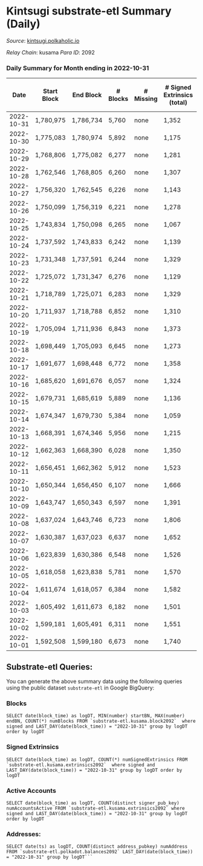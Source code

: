 # Kintsugi substrate-etl Summary (Daily)

_Source_: [kintsugi.polkaholic.io](https://kintsugi.polkaholic.io)

*Relay Chain*: kusama
*Para ID*: 2092



### Daily Summary for Month ending in 2022-10-31


| Date | Start Block | End Block | # Blocks | # Missing | # Signed Extrinsics (total) | # Active Accounts | # Addresses with Balances | # Events | # Transfers | # XCM Transfers In | # XCM Transfers Out |
| ---- | ----------- | --------- | -------- | --------- | --------------------------- | ----------------- | ------------------------- | -------- | ----------- | ------------------ | ------------------- |
| 2022-10-31 | 1,780,975 | 1,786,734 | 5,760 | none | 1,352 | 74 | 15,628 | 52,446 | 5,843 ($15,155.63) | 14 ($1,045.14) | 13 ($269.67) |
| 2022-10-30 | 1,775,083 | 1,780,974 | 5,892 | none | 1,175 | 84 | 15,623 | 52,776 | 5,983 ($15,820.89) | 16 ($22,786.98) | 8 ($3,920.47) |
| 2022-10-29 | 1,768,806 | 1,775,082 | 6,277 | none | 1,281 | 81 | 15,618 | 56,255 | 6,357 ($17,110.42) | 10 ($3,173.05) | 4 ($868.03) |
| 2022-10-28 | 1,762,546 | 1,768,805 | 6,260 | none | 1,307 | 71 | 15,615 | 56,154 | 6,339 ($18,226.66) | 5 ($165.57) | 6 ($1,550.01) |
| 2022-10-27 | 1,756,320 | 1,762,545 | 6,226 | none | 1,143 | 80 |  | 55,195 | 6,312 ($11,911.99) | 15 ($223.12) | 12 ($240.38) |
| 2022-10-26 | 1,750,099 | 1,756,319 | 6,221 | none | 1,278 | 73 | 15,611 | 55,722 | 6,294 ($30,479.93) | 11 ($5,481.14) | 4 ($218.72) |
| 2022-10-25 | 1,743,834 | 1,750,098 | 6,265 | none | 1,067 | 91 |  | 55,252 | 6,381 ($25,060.54) | 12 ($2,314.51) | 18 ($428.85) |
| 2022-10-24 | 1,737,592 | 1,743,833 | 6,242 | none | 1,139 | 91 |  | 55,440 | 6,352 ($249,777) | 10 ($70,233.54) | 7 ($1,533.33) |
| 2022-10-23 | 1,731,348 | 1,737,591 | 6,244 | none | 1,329 | 126 |  | 56,465 | 6,432 ($268,888) | 34 ($7,958.60) | 9 ($2,489.90) |
| 2022-10-22 | 1,725,072 | 1,731,347 | 6,276 | none | 1,129 | 79 | 15,589 | 55,574 | 6,379 ($26,734.79) | 6 ($884.26) | 9 ($530.70) |
| 2022-10-21 | 1,718,789 | 1,725,071 | 6,283 | none | 1,329 | 76 |  | 56,466 | 6,379 ($29,044.23) | 9 ($1,628.66) | 3 ($151.41) |
| 2022-10-20 | 1,711,937 | 1,718,788 | 6,852 | none | 1,310 | 85 | 15,583 | 61,080 | 6,975 ($19,986.97) | 5 ($7,449.04) | 5 ($191.47) |
| 2022-10-19 | 1,705,094 | 1,711,936 | 6,843 | none | 1,373 | 68 |  | 60,973 | 6,905 ($24,865.56) | 3 ($19.28) |   |
| 2022-10-18 | 1,698,449 | 1,705,093 | 6,645 | none | 1,273 | 67 |  | 59,037 | 6,712 ($16,858.45) | 6 ($37,598.81) | 2 ($67.20) |
| 2022-10-17 | 1,691,677 | 1,698,448 | 6,772 | none | 1,358 | 79 | 15,559 | 60,597 | 6,870 ($16,454.99) | 18 ($7,217.94) | 20 ($936.12) |
| 2022-10-16 | 1,685,620 | 1,691,676 | 6,057 | none | 1,324 | 75 | 15,555 | 54,571 | 6,143 ($21,142.14) | 6 ($425.43) | 5 ($182.40) |
| 2022-10-15 | 1,679,731 | 1,685,619 | 5,889 | none | 1,136 | 55 | 15,549 | 52,449 | 5,965 ($9,828.36) | 22 ($614.44) | 30 ($612.01) |
| 2022-10-14 | 1,674,347 | 1,679,730 | 5,384 | none | 1,059 | 62 | 15,548 | 48,105 | 5,489 ($42,147.17) | 16 ($1,074.95) | 16 ($1,119.32) |
| 2022-10-13 | 1,668,391 | 1,674,346 | 5,956 | none | 1,215 | 94 | 15,542 | 51,926 | 6,072 ($35,031.74) | 15 ($2,217.64) | 15 ($305.70) |
| 2022-10-12 | 1,662,363 | 1,668,390 | 6,028 | none | 1,350 | 94 | 15,534 | 53,336 | 6,139 ($26,975.43) | 21 ($3,067.23) | 25 ($3,463.77) |
| 2022-10-11 | 1,656,451 | 1,662,362 | 5,912 | none | 1,523 | 100 |  | 53,061 | 6,022 ($43,027.96) | 7 ($58,232.65) | 10 ($30,623.24) |
| 2022-10-10 | 1,650,344 | 1,656,450 | 6,107 | none | 1,666 | 92 |  | 54,763 | 6,219 ($23,350.28) | 13 ($1,114.57) | 16 ($515.91) |
| 2022-10-09 | 1,643,747 | 1,650,343 | 6,597 | none | 1,391 | 53 |  | 57,660 | 6,645 ($13,073.15) |   | 2 ($12.89) |
| 2022-10-08 | 1,637,024 | 1,643,746 | 6,723 | none | 1,806 | 63 |  | 60,051 | 6,777 ($22,005.44) | 1 ($0.13) | 3 ($290.05) |
| 2022-10-07 | 1,630,387 | 1,637,023 | 6,637 | none | 1,652 | 60 |  | 58,971 | 6,704 ($21,633.01) | 4 ($73.57) | 7 ($261.21) |
| 2022-10-06 | 1,623,839 | 1,630,386 | 6,548 | none | 1,526 | 75 |  | 57,881 | 6,683 ($23,395.64) | 24 ($2,550.44) | 40 ($3,839.22) |
| 2022-10-05 | 1,618,058 | 1,623,838 | 5,781 | none | 1,570 | 78 |  | 51,951 | 5,885 ($20,671.00) | 12 ($524.47) | 18 ($401.20) |
| 2022-10-04 | 1,611,674 | 1,618,057 | 6,384 | none | 1,582 | 85 |  | 56,966 | 6,513 ($204,969) | 25 ($721.10) | 37 ($924.76) |
| 2022-10-03 | 1,605,492 | 1,611,673 | 6,182 | none | 1,501 | 83 |  | 54,858 | 6,284 ($17,859.06) | 5 ($5,604.94) | 9 ($672.81) |
| 2022-10-02 | 1,599,181 | 1,605,491 | 6,311 | none | 1,551 | 62 |  | 55,994 | 6,398 ($11,561.09) | 19 ($280.44) | 25 ($240.45) |
| 2022-10-01 | 1,592,508 | 1,599,180 | 6,673 | none | 1,740 | 73 |  | 59,448 | 6,753 ($47,339.97) | 6 ($27,151.89) | 8 ($15,692.25) |

## Substrate-etl Queries:
You can generate the above summary data using the following queries using the public dataset `substrate-etl` in Google BigQuery:


### Blocks
```
SELECT date(block_time) as logDT, MIN(number) startBN, MAX(number) endBN, COUNT(*) numBlocks FROM `substrate-etl.kusama.block2092`  where signed and LAST_DAY(date(block_time)) = "2022-10-31" group by logDT order by logDT
```


### Signed Extrinsics
```
SELECT date(block_time) as logDT, COUNT(*) numSignedExtrinsics FROM `substrate-etl.kusama.extrinsics2092`  where signed and LAST_DAY(date(block_time)) = "2022-10-31" group by logDT order by logDT
```


### Active Accounts
```
SELECT date(block_time) as logDT, COUNT(distinct signer_pub_key) numAccountsActive FROM `substrate-etl.kusama.extrinsics2092` where signed and LAST_DAY(date(block_time)) = "2022-10-31" group by logDT order by logDT
```


### Addresses:
```
SELECT date(ts) as logDT, COUNT(distinct address_pubkey) numAddress FROM `substrate-etl.polkadot.balances2092` LAST_DAY(date(block_time)) = "2022-10-31" group by logDT```

